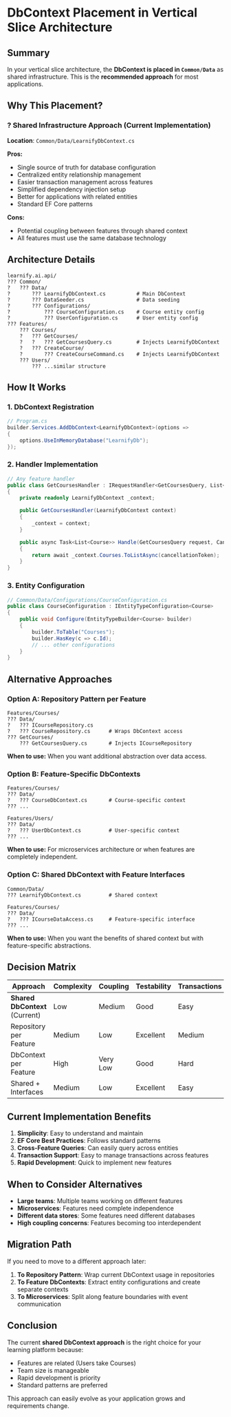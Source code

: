 # DbContext Placement in Vertical Slice Architecture

## Summary

In your vertical slice architecture, the **DbContext is placed in `Common/Data`** as shared infrastructure. This is the **recommended approach** for most applications.

## Why This Placement?

### ? Shared Infrastructure Approach (Current Implementation)

**Location**: `Common/Data/LearnifyDbContext.cs`

**Pros:**
- Single source of truth for database configuration
- Centralized entity relationship management
- Easier transaction management across features
- Simplified dependency injection setup
- Better for applications with related entities
- Standard EF Core patterns

**Cons:**
- Potential coupling between features through shared context
- All features must use the same database technology

## Architecture Details

```
learnify.ai.api/
??? Common/
?   ??? Data/
?       ??? LearnifyDbContext.cs          # Main DbContext
?       ??? DataSeeder.cs                 # Data seeding
?       ??? Configurations/
?           ??? CourseConfiguration.cs    # Course entity config
?           ??? UserConfiguration.cs      # User entity config
??? Features/
    ??? Courses/
    ?   ??? GetCourses/
    ?   ?   ??? GetCoursesQuery.cs        # Injects LearnifyDbContext
    ?   ??? CreateCourse/
    ?       ??? CreateCourseCommand.cs    # Injects LearnifyDbContext
    ??? Users/
        ??? ...similar structure
```

## How It Works

### 1. DbContext Registration
```csharp
// Program.cs
builder.Services.AddDbContext<LearnifyDbContext>(options =>
{
    options.UseInMemoryDatabase("LearnifyDb");
});
```

### 2. Handler Implementation
```csharp
// Any feature handler
public class GetCoursesHandler : IRequestHandler<GetCoursesQuery, List<Course>>
{
    private readonly LearnifyDbContext _context;

    public GetCoursesHandler(LearnifyDbContext context)
    {
        _context = context;
    }

    public async Task<List<Course>> Handle(GetCoursesQuery request, CancellationToken cancellationToken)
    {
        return await _context.Courses.ToListAsync(cancellationToken);
    }
}
```

### 3. Entity Configuration
```csharp
// Common/Data/Configurations/CourseConfiguration.cs
public class CourseConfiguration : IEntityTypeConfiguration<Course>
{
    public void Configure(EntityTypeBuilder<Course> builder)
    {
        builder.ToTable("Courses");
        builder.HasKey(c => c.Id);
        // ... other configurations
    }
}
```

## Alternative Approaches

### Option A: Repository Pattern per Feature
```
Features/Courses/
??? Data/
?   ??? ICourseRepository.cs
?   ??? CourseRepository.cs      # Wraps DbContext access
??? GetCourses/
    ??? GetCoursesQuery.cs       # Injects ICourseRepository
```

**When to use:** When you want additional abstraction over data access.

### Option B: Feature-Specific DbContexts
```
Features/Courses/
??? Data/
?   ??? CourseDbContext.cs       # Course-specific context
??? ...

Features/Users/
??? Data/
?   ??? UserDbContext.cs         # User-specific context
??? ...
```

**When to use:** For microservices architecture or when features are completely independent.

### Option C: Shared DbContext with Feature Interfaces
```
Common/Data/
??? LearnifyDbContext.cs         # Shared context

Features/Courses/
??? Data/
?   ??? ICourseDataAccess.cs     # Feature-specific interface
??? ...
```

**When to use:** When you want the benefits of shared context but with feature-specific abstractions.

## Decision Matrix

| Approach | Complexity | Coupling | Testability | Transactions | Best For |
|----------|------------|----------|-------------|--------------|----------|
| **Shared DbContext** (Current) | Low | Medium | Good | Easy | Most apps |
| Repository per Feature | Medium | Low | Excellent | Medium | Clean Architecture |
| DbContext per Feature | High | Very Low | Good | Hard | Microservices |
| Shared + Interfaces | Medium | Low | Excellent | Easy | Large teams |

## Current Implementation Benefits

1. **Simplicity**: Easy to understand and maintain
2. **EF Core Best Practices**: Follows standard patterns
3. **Cross-Feature Queries**: Can easily query across entities
4. **Transaction Support**: Easy to manage transactions across features
5. **Rapid Development**: Quick to implement new features

## When to Consider Alternatives

- **Large teams**: Multiple teams working on different features
- **Microservices**: Features need complete independence
- **Different data stores**: Some features need different databases
- **High coupling concerns**: Features becoming too interdependent

## Migration Path

If you need to move to a different approach later:

1. **To Repository Pattern**: Wrap current DbContext usage in repositories
2. **To Feature DbContexts**: Extract entity configurations and create separate contexts
3. **To Microservices**: Split along feature boundaries with event communication

## Conclusion

The current **shared DbContext approach** is the right choice for your learning platform because:
- Features are related (Users take Courses)
- Team size is manageable
- Rapid development is priority
- Standard patterns are preferred

This approach can easily evolve as your application grows and requirements change.